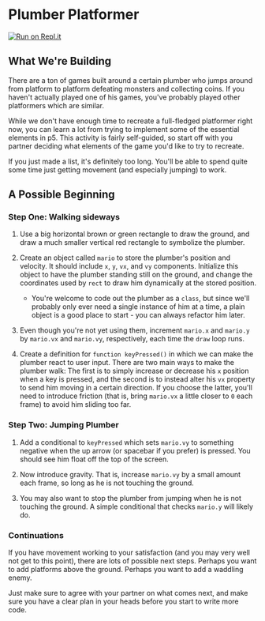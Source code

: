 # Plumber Platformer

[![Run on Repl.it](https://repl.it/badge/github/upperlinecode/plumber-game-p5)](https://repl.it/github/upperlinecode/plumber-game-p5)

## What We're Building

There are a ton of games built around a certain plumber who jumps around from platform to platform defeating monsters and collecting coins. If you haven't actually played one of his games, you've probably played other platformers which are similar.  

While we don't have enough time to recreate a full-fledged platformer right now, you can learn a lot from trying to implement some of the essential elements in p5. This activity is fairly self-guided, so start off with you partner deciding what elements of the game you'd like to try to recreate.

If you just made a list, it's definitely too long. You'll be able to spend quite some time just getting movement (and especially jumping) to work.

## A Possible Beginning

### Step One: Walking sideways

1. Use a big horizontal brown or green rectangle to draw the ground, and draw a much smaller vertical red rectangle to symbolize the plumber.

2. Create an object called `mario` to store the plumber's position and velocity. It should include `x`, `y`, `vx`, and `vy` components. Initialize this object to have the plumber standing still on the ground, and change the coordinates used by `rect` to draw him dynamically at the stored position.
    * You're welcome to code out the plumber as a `class`, but since we'll probably only ever need a single instance of him at a time, a plain object is a good place to start - you can always refactor him later. 

3. Even though you're not yet using them, increment `mario.x` and `mario.y` by `mario.vx` and `mario.vy`, respectively, each time the `draw` loop runs.

3. Create a definition for `function keyPressed()` in which we can make the plumber react to user input. There are two main ways to make the plumber walk: The first is to simply increase or decrease his `x` position when a key is pressed, and the second is to instead alter his `vx` property to send him moving in a certain direction. If you choose the latter, you'll need to introduce friction (that is, bring `mario.vx` a little closer to `0` each frame) to avoid him sliding too far.

### Step Two: Jumping Plumber

1. Add a conditional to `keyPressed` which sets `mario.vy` to something negative when the up arrow (or spacebar if you prefer) is pressed. You should see him float off the top of the screen.

2. Now introduce gravity. That is, increase `mario.vy` by a small amount each frame, so long as he is not touching the ground.

3. You may also want to stop the plumber from jumping when he is not touching the ground. A simple conditional that checks `mario.y` will likely do.

### Continuations

If you have movement working to your satisfaction (and you may very well not get to this point), there are lots of possible next steps. Perhaps you want to add platforms above the ground. Perhaps you want to add a waddling enemy.

Just make sure to agree with your partner on what comes next, and make sure you have a clear plan in your heads before you start to write more code.
